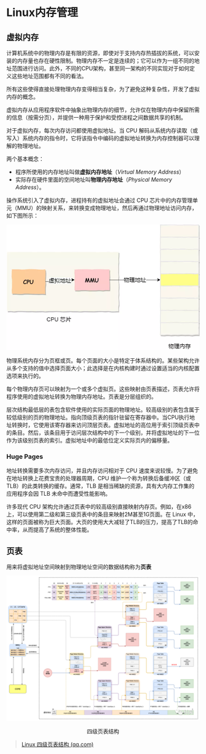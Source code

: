# Linux内存管理

## 虚拟内存

计算机系统中的物理内存是有限的资源，即使对于支持内存热插拔的系统，可以安装的内存量也存在硬性限制。物理内存不一定是连续的；它可以作为一组不同的地址范围进行访问。此外，不同的CPU架构，甚至同一架构的不同实现对于如何定义这些地址范围都有不同的看法。

所有这些使得直接处理物理内存变得相当复杂，为了避免这种复杂性，开发了虚拟内存的概念。

虚拟内存从应用程序软件中抽象出物理内存的细节，允许仅在物理内存中保留所需的信息（按需分页），并提供一种用于保护和受控进程之间数据共享的机制。

对于虚拟内存，每次内存访问都使用虚拟地址。当 CPU 解码从系统内存读取（或写入）系统内存的指令时，它将该指令中编码的虚拟地址转换为内存控制器可以理解的物理地址。

两个基本概念：

- 程序所使用的内存地址叫做**虚拟内存地址**（*Virtual Memory Address*）
- 实际存在硬件里面的空间地址叫**物理内存地址**（*Physical Memory Address*）。

操作系统引入了虚拟内存，进程持有的虚拟地址会通过 CPU 芯片中的内存管理单元（MMU）的映射关系，来转换变成物理地址，然后再通过物理地址访问内存，如下图所示：

![image-20230811095727604](image/[Linux]-内存管理/image-20230811095727604.png)

物理系统内存分为页框或页。每个页面的大小是特定于体系结构的。某些架构允许从多个支持的值中选择页面大小；此选择是在内核构建时通过设置适当的内核配置选项来执行的。

每个物理内存页可以映射为一个或多个虚拟页。这些映射由页表描述，页表允许将程序使用的虚拟地址转换为物理内存地址。页表是分层组织的。

层次结构最低层的表包含软件使用的实际页面的物理地址。较高级别的表包含属于较低级别的页的物理地址。指向顶级页表的指针驻留在寄存器中。当CPU执行地址转换时，它使用该寄存器来访问顶层页表。虚拟地址的高位用于索引顶级页表中的条目。然后，该条目用于访问层次结构中的下一个级别，并将虚拟地址的下一位作为该级别页表的索引。虚拟地址中的最低位定义实际页内的偏移量。

### Huge Pages

地址转换需要多次内存访问，并且内存访问相对于 CPU 速度来说较慢。为了避免在地址转换上花费宝贵的处理器周期，CPU 维护一个称为转换后备缓冲区（或 TLB）的此类转换的缓存。通常，TLB 是相当稀缺的资源，具有大内存工作集的应用程序会因 TLB 未命中而遭受性能影响。

许多现代 CPU 架构允许通过页表中的较高级别直接映射内存页。例如，在x86上，可以使用第二级和第三级页表中的条目来映射2M甚至1G页面。在 Linux 中，这样的页面被称为巨大页面。大页的使用大大减轻了TLB的压力，提高了TLB的命中率，从而提高了系统的整体性能。







## 页表

用来将虚拟地址空间映射到物理地址空间的数据结构称为**页表**



![img](image/[Linux]-内存管理/640.png)

<center>四级页表结构</center>

> [Linux 四级页表结构 (qq.com)](https://mp.weixin.qq.com/s/L-HFuoW_LDxJe8a_vyAA4Q)
